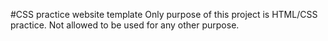 #CSS practice website template
Only purpose of this project is HTML/CSS practice.
Not allowed to be used for any other purpose.